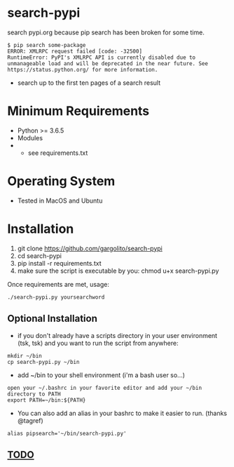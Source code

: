 # search-pypi
search pypi.org because pip search has been broken for some time.

```
$ pip search some-package
ERROR: XMLRPC request failed [code: -32500]
RuntimeError: PyPI's XMLRPC API is currently disabled due to unmanageable load and will be deprecated in the near future. See https://status.python.org/ for more information.
```
* search up to the first ten pages of a search result

# Minimum Requirements
* Python >= 3.6.5
* Modules
* * see requirements.txt

# Operating System
* Tested in MacOS and Ubuntu

# Installation
1. git clone https://github.com/gargolito/search-pypi
2. cd search-pypi
3. pip install -r requirements.txt
4. make sure the script is executable by you: chmod u+x search-pypi.py

Once requirements are met, usage:
```
./search-pypi.py yoursearchword
```

## Optional Installation
* if you don't already have a scripts directory in your user environment (tsk, tsk) and you want to run the script from anywhere:
```
mkdir ~/bin
cp search-pypi.py ~/bin
```
* add ~/bin to your shell environment (i'm a bash user so...)
```
open your ~/.bashrc in your favorite editor and add your ~/bin directory to PATH
export PATH=~/bin:${PATH}
```

* You can also add an alias in your bashrc to make it easier to run. (thanks @tagref)
```
alias pipsearch='~/bin/search-pypi.py'
```
## [TODO](TODO.md)
